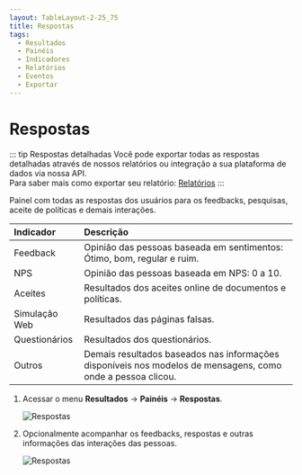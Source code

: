 ```yaml
---
layout: TableLayout-2-25_75
title: Respostas
tags:
  - Resultados
  - Painéis
  - Indicadores
  - Relatórios
  - Eventos
  - Exportar
---
```


# Respostas

::: tip Respostas detalhadas
Você pode exportar todas as respostas detalhadas através de nossos relatórios ou integração a sua plataforma de dados via nossa API.<br>
Para saber mais como exportar seu relatório: [Relatórios](../reports/global)
:::

Painel com todas as respostas dos usuários para os feedbacks, pesquisas, aceite de políticas e demais interações.

| Indicador     | Descrição                                                                                                   |
| :------------ | :---------------------------------------------------------------------------------------------------------- |
| Feedback      | Opinião das pessoas baseada em sentimentos: Ótimo, bom, regular e ruim.                                     |
| NPS           | Opinião das pessoas baseada em NPS: 0 a 10.                                                                 |
| Aceites       | Resultados dos aceites online de documentos e políticas.                                                    |
| Simulação Web | Resultados das páginas falsas.                                                                              |
| Questionários | Resultados dos questionários.                                                                               |
| Outros        | Demais resultados baseados nas informações disponíveis nos modelos de mensagens, como onde a pessoa clicou. |

1. Acessar o menu **Resultados** -> **Painéis** -> **Respostas**.

   ![Respostas](https://cdn.phishx.io/phishx-docs/images/phishx_results_dashboards_answers_01.webp)

2. Opcionalmente acompanhar os feedbacks, respostas e outras informações das interações das pessoas.

   ![Respostas](https://cdn.phishx.io/phishx-docs/images/phishx_results_dashboards_answers_02.webp)
